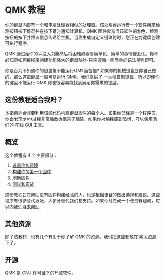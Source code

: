 # QMK 教程

你的键盘内部有一个和电脑处理器相似的处理器。该处理器运行者一个软件用来检测按钮按下情况并在按下键时通知计算机。QMK 固件就充当该软件的角色，检测按钮的按下并将该信息传递给主机。当你生成自定义键映射时，您正在为键盘创建可执行程序。

QMK 通过给你的手注入力量然后将困难的事情简单化，简单的事情傻瓜化。你不必知道如何编程来创建功能强大的键盘映射-只需遵循一些简单的语法规则即可。

你是否为不知道你的键盘能不能运行QMK而苦恼? 如果你的机械键盘是你自己做的，那么这把键盘一般可以运行 QMK。我们提供了 [一大堆自制键盘](http://qmk.fm/keyboards/)，所以即便你的键盘不能运行 QMK 你也很容易能找到满足你需求的键盘。

## 这份教程适合我吗？
本指南适合想要利用该源代码构建键盘固件的每个人。如果你已经是一个程序员，你会发现giant过程非常熟悉也很易于跟随。如果你对编程感到恐惧，可以使用我们的 [在线 GUI 工具](zh-cn/newbs_building_firmware_configurator.md)。

## 概览
这个教程有 4 个主要部分：

1. [设置你的环境](newbs_getting_started.md)
2. [构建你的第一个固件](newbs_building_firmware.md)
3. [刷新固件](newbs_flashing.md)
4. [测试和调试](newbs_testing_debugging.md)

这份教程旨在帮助没有固件构建经验的人，也是根据该目的做出选择和建议。这些程序有很多替代方法，大部分替代我们都支持。如果你对完成一个任务有疑问，可以[向我们寻求帮助](zh-cn/getting_started_getting_help.md).

## 其他资源
除了该教材，也有几个有助于你了解 QMK 的资源。我们把这些都放在 [学习资源](zh-cn/newbs_learn_more_resources.md) 下了。

## 开源
QMK 是 GNU 许可证下的开源软件。
